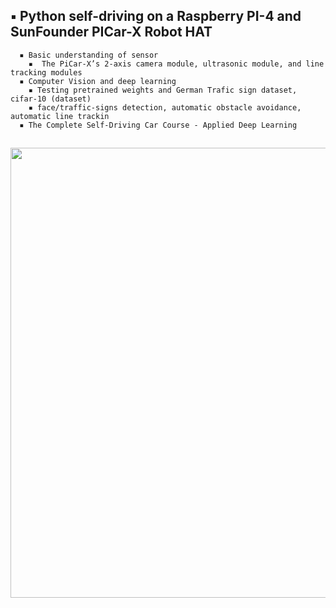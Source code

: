 
##  ▪ Python self-driving on a Raspberry PI-4 and SunFounder PICar-X Robot HAT
      ▪ Basic understanding of sensor
        ▪  The PiCar-X’s 2-axis camera module, ultrasonic module, and line tracking modules 
      ▪ Computer Vision and deep learning 
        ▪ Testing pretrained weights and German Trafic sign dataset, cifar-10 (dataset)
        ▪ face/traffic-signs detection, automatic obstacle avoidance, automatic line trackin
      ▪ The Complete Self-Driving Car Course - Applied Deep Learning
      
##  <img src="https://user-images.githubusercontent.com/8930208/153528283-57a01b9b-f0e5-49d7-baa7-79b6d5f96069.jpeg" width="1000" height="720" />

